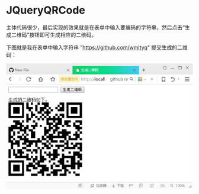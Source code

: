 # JQueryQRCode
主体代码很少，最后实现的效果就是在表单中输入要编码的字符串，然后点击“生成二维码”按钮即可生成相应的二维码。

下图就是我在表单中输入字符串 ”https://github.com/wmltyq" 提交生成的二维码：

![result.jpg](https://github.com/wmltyq/JQueryQRCode/blob/master/img/result.jpg)